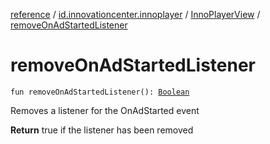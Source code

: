 [reference](../../index.md) / [id.innovationcenter.innoplayer](../index.md) / [InnoPlayerView](index.md) / [removeOnAdStartedListener](./remove-on-ad-started-listener.md)

# removeOnAdStartedListener

`fun removeOnAdStartedListener(): `[`Boolean`](https://kotlinlang.org/api/latest/jvm/stdlib/kotlin/-boolean/index.html)

Removes a listener for the OnAdStarted event

**Return**
true if the listener has been removed

